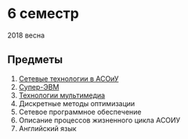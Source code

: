 # 6 семестр

2018 весна

## Предметы

1. [Сетевые технологии в АСОиУ](https://github.com/bestK1ngArthur/IU5/tree/master/Term%206/Network%20technologies%20in%20ASOIS)
2. ﻿﻿[Супер-ЭВМ](https://github.com/bestK1ngArthur/IU5/tree/master/Term%206/Supercomputer)
3. [Технологии мультимедиа](https://github.com/bestK1ngArthur/IU5/tree/master/Term%206/Multimedia%20Technologies)
4. Дискретные методы оптимизации
5. Сетевое программное обеспечение
6. Описание процессов жизненного цикла АСОИУ
7. Английский язык
